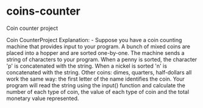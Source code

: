 # coins-counter
Coin counter project

Coin CounterProject Explanation: - Suppose you have a coin counting machine that provides input to your program.  A bunch of mixed coins are placed into a hopper and are sorted one-by-one.  The machine sends a string of characters to your program.  When a penny is sorted, the character 'p' is concatenated with the string.  When a nickel is sorted 'n' is concatenated with the string.  Other coins: dimes, quarters, half-dollars all work the same way: the first letter of the name identifies the coin.  Your program will read the string using the input() function and calculate the number of each type of coin, the value of each type of coin and the total monetary value represented.
